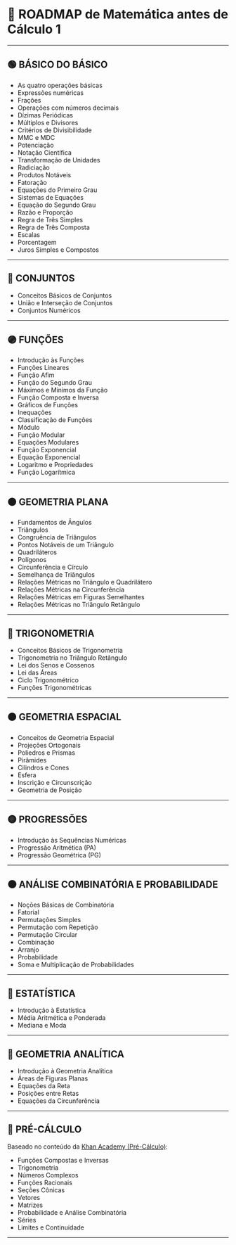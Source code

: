 # 🧭 ROADMAP de Matemática antes de Cálculo 1

---

## 🟢 BÁSICO DO BÁSICO
- As quatro operações básicas  
- Expressões numéricas  
- Frações  
- Operações com números decimais  
- Dízimas Periódicas  
- Múltiplos e Divisores  
- Critérios de Divisibilidade  
- MMC e MDC  
- Potenciação  
- Notação Científica  
- Transformação de Unidades  
- Radiciação  
- Produtos Notáveis  
- Fatoração  
- Equações do Primeiro Grau  
- Sistemas de Equações  
- Equação do Segundo Grau  
- Razão e Proporção  
- Regra de Três Simples  
- Regra de Três Composta  
- Escalas  
- Porcentagem  
- Juros Simples e Compostos  

---

## 🔵 CONJUNTOS
- Conceitos Básicos de Conjuntos  
- União e Interseção de Conjuntos  
- Conjuntos Numéricos  

---

## 🟣 FUNÇÕES
- Introdução às Funções  
- Funções Lineares  
- Função Afim  
- Função do Segundo Grau  
- Máximos e Mínimos da Função  
- Função Composta e Inversa  
- Gráficos de Funções  
- Inequações  
- Classificação de Funções  
- Módulo  
- Função Modular  
- Equações Modulares  
- Função Exponencial  
- Equação Exponencial  
- Logaritmo e Propriedades  
- Função Logarítmica  

---

## 🟠 GEOMETRIA PLANA
- Fundamentos de Ângulos  
- Triângulos  
- Congruência de Triângulos  
- Pontos Notáveis de um Triângulo  
- Quadriláteros  
- Polígonos  
- Circunferência e Círculo  
- Semelhança de Triângulos  
- Relações Métricas no Triângulo e Quadrilátero  
- Relações Métricas na Circunferência  
- Relações Métricas em Figuras Semelhantes  
- Relações Métricas no Triângulo Retângulo  

---

## 🔴 TRIGONOMETRIA
- Conceitos Básicos de Trigonometria  
- Trigonometria no Triângulo Retângulo  
- Lei dos Senos e Cossenos  
- Lei das Áreas  
- Ciclo Trigonométrico  
- Funções Trigonométricas  

---

## 🟤 GEOMETRIA ESPACIAL
- Conceitos de Geometria Espacial  
- Projeções Ortogonais  
- Poliedros e Prismas  
- Pirâmides  
- Cilindros e Cones  
- Esfera  
- Inscrição e Circunscrição  
- Geometria de Posição  

---

## 🟡 PROGRESSÕES
- Introdução às Sequências Numéricas  
- Progressão Aritmética (PA)  
- Progressão Geométrica (PG)  

---

## ⚫ ANÁLISE COMBINATÓRIA E PROBABILIDADE
- Noções Básicas de Combinatória  
- Fatorial  
- Permutações Simples  
- Permutação com Repetição  
- Permutação Circular  
- Combinação  
- Arranjo  
- Probabilidade  
- Soma e Multiplicação de Probabilidades  

---

## 🧮 ESTATÍSTICA
- Introdução à Estatística  
- Média Aritmética e Ponderada  
- Mediana e Moda  

---

## 🧩 GEOMETRIA ANALÍTICA
- Introdução à Geometria Analítica  
- Áreas de Figuras Planas  
- Equações da Reta  
- Posições entre Retas  
- Equações da Circunferência  

---

## 📘 PRÉ-CÁLCULO
Baseado no conteúdo da [Khan Academy (Pré-Cálculo)](https://pt.khanacademy.org/math/precalculus):

- Funções Compostas e Inversas  
- Trigonometria  
- Números Complexos  
- Funções Racionais  
- Seções Cônicas  
- Vetores  
- Matrizes  
- Probabilidade e Análise Combinatória  
- Séries  
- Limites e Continuidade  

---
